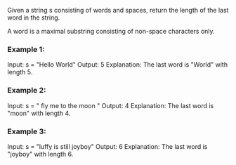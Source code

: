 Given a string s consisting of words and spaces, return the length of the last word in the string.

A word is a maximal substring consisting of non-space characters only.

### Example 1:

Input: s = "Hello World"
Output: 5
Explanation: The last word is "World" with length 5.

### Example 2:

Input: s = " fly me to the moon "
Output: 4
Explanation: The last word is "moon" with length 4.

### Example 3:

Input: s = "luffy is still joyboy"
Output: 6
Explanation: The last word is "joyboy" with length 6.
